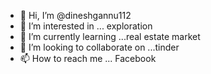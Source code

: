 - 👋 Hi, I’m @dineshgannu112
- 👀 I’m interested in ... exploration
- 🌱 I’m currently learning ...real estate market
- 💞️ I’m looking to collaborate on ...tinder
- 📫 How to reach me ... Facebook

<!---
dineshgannu112/dineshgannu112 is a ✨ special ✨ repository because its `README.md` (this file) appears on your GitHub profile.
You can click the Preview link to take a look at your changes.
--->
